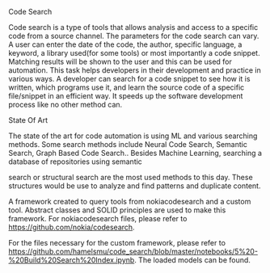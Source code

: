 Code Search

Code search is a type of tools that allows analysis
and access to a specific code from a source channel.
The parameters for the code search can vary. A user
can enter the date of the code, the author, specific
language, a keyword, a library used(for some tools) or
most importantly a code snippet. Matching results will
be shown to the user and this can be used for
automation. This task helps developers in their
development and practice in various ways. A developer
can search for a code snippet to see how it is written,
which programs use it, and learn the source code of a
specific file/snippet in an efficient way. It speeds up
the software development process like no other
method can.

State Of Art

The state of the art for code automation is using
ML and various searching methods. Some search
methods include Neural Code Search, Semantic Search,
Graph Based Code Search.. Besides Machine Learning,
searching a database of repositories using semantic

search or structural search are the most used methods
to this day. These structures would be use to analyze
and find patterns and duplicate content.


A framework created to query tools from nokiacodesearch and a custom tool. Abstract classes and SOLID principles are used to make this framework. For nokiacodesearch files, please refer to https://github.com/nokia/codesearch.


For the files necessary for the custom framework, please refer to https://github.com/hamelsmu/code_search/blob/master/notebooks/5%20-%20Build%20Search%20Index.ipynb.
The loaded models can be found.